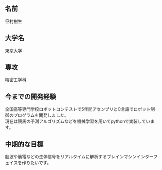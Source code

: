 ﻿## 名前
笹村樹生
## 大学名
東京大学
## 専攻
精密工学科
## 今までの開発経験
全国高等専門学校ロボットコンテストで5年間アセンブリとC言語でロボット制御のプログラムを開発しました。  
現在は競馬の予測アルゴリズムなどを機械学習を用いてpythonで実装しています。  
## 中期的な目標
脳波や筋電などの生体信号をリアルタイムに解析するブレインマシンインターフェイスを作りたいです。   